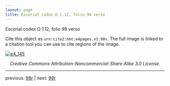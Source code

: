 ```yaml
---
layout: page
title: Escorial codex Ω 1.12, folio 98 verso
---
```


Escorial codex Ω 1.12, folio 98 verso

Cite this object as `urn:cite2:hmt:e4pages.v1:98v`.  The full image is linked to a citation tool you can use to cite regions of the image.

[![e4_145](http://www.homermultitext.org/iipsrv?IIIF=/project/homer/pyramidal/deepzoom/hmt/e4img/2017a/e4_145.tif/full/800,/0/default.jpg)](http://www.homermultitext.org/ict2/?urn=urn:cite2:hmt:e4img.2017a:e4_145) 

<p style="text-align: center; font-style: italic;">Creative Commons Attribution-Noncommercial-Share Alike 3.0 License.</p>

---

previous: [98r](../98r/) | next: [99r](../99r/)